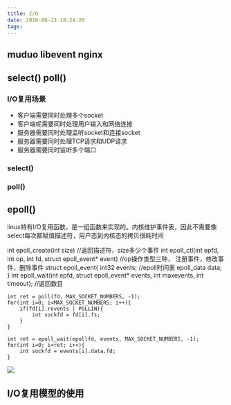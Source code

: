 ```yaml
---
title: I/O
date: 2016-06-21 18:24:20
tags:
---
```

## muduo libevent nginx

## select()  poll()
### I/O复用场景
- 客户端需要同时处理多个socket
- 客户端呢需要同时处理用户输入和网络连接
- 服务器需要同时处理监听socket和连接socket
- 服务器需要同时处理TCP请求和UDP请求
- 服务器需要同时监听多个端口

### select()

### poll()


## epoll()
linux特有I/O复用函数，是一组函数来实现的。内核维护事件表，因此不需要像select每次都赋值描述符，用户态到内核态的拷贝很耗时间

int epoll_create(int size)  //返回描述符，size多少个事件
int epoll_ctl(int epfd, int op,  int fd, struct epoll_event* event)
//op操作类型三种， 注册事件，修改事件，删除事件
struct epoll_event{
	int32 events; //epoll时间表
	epoll_data data; 
}
int  epoll_wait(int epfd, struct epoll_event* events, int maxevents, int timeout); //返回数目

```
int ret = poll(fd, MAX_SOCKET_NUMBERS, -1);
for(int i=0; i<MAX_SOCKET_NUMBERS; i++){
	if(fd[i].revents | POLLIN){
		int sockfd = fd[i].fs;
	}
}

int ret = epoll_wait(epollfd, events, MAX_SOCKET_NUMBERS, -1);
for(int i=0; i<ret; i++){
	int sockfd = events[i].data.fd;
}
```

![](http://www.geesugar.com/BlogImg/epoll.png)

## I/O复用模型的使用 
